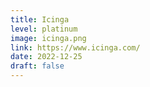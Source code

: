 ```yaml
---
title: Icinga
level: platinum
image: icinga.png
link: https://www.icinga.com/
date: 2022-12-25
draft: false
---
```



